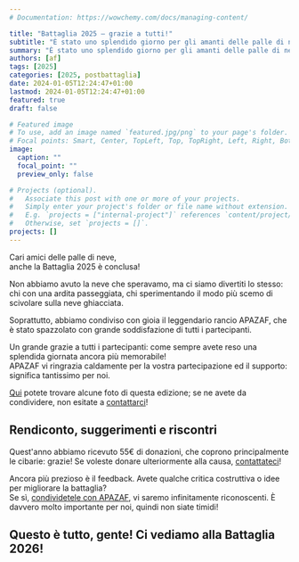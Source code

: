 ```yaml
---
# Documentation: https://wowchemy.com/docs/managing-content/

title: "Battaglia 2025 — grazie a tutti!"
subtitle: "È stato uno splendido giorno per gli amanti delle palle di neve, come sempre!"
summary: "È stato uno splendido giorno per gli amanti delle palle di neve, come sempre!"
authors: [af]
tags: [2025]
categories: [2025, postbattaglia]
date: 2024-01-05T12:24:47+01:00
lastmod: 2024-01-05T12:24:47+01:00
featured: true
draft: false

# Featured image
# To use, add an image named `featured.jpg/png` to your page's folder.
# Focal points: Smart, Center, TopLeft, Top, TopRight, Left, Right, BottomLeft, Bottom, BottomRight.
image:
  caption: ""
  focal_point: ""
  preview_only: false

# Projects (optional).
#   Associate this post with one or more of your projects.
#   Simply enter your project's folder or file name without extension.
#   E.g. `projects = ["internal-project"]` references `content/project/deep-learning/index.md`.
#   Otherwise, set `projects = []`.
projects: []
---
```


Cari amici delle palle di neve,  
anche la Battaglia 2025 è conclusa!

Non abbiamo avuto la neve che speravamo, ma ci siamo divertiti lo stesso:
chi con una ardita passeggiata, chi sperimentando il modo più scemo di scivolare sulla neve ghiacciata.

Soprattutto, abbiamo condiviso con gioia il leggendario rancio APAZAF, che è stato spazzolato con grande soddisfazione di tutti i partecipanti.

Un grande grazie a tutti i partecipanti: come sempre avete reso una splendida giornata ancora più memorabile!  
APAZAF vi ringrazia caldamente per la vostra partecipazione ed il supporto: significa tantissimo per noi.

[Qui](/it/galleries/2025) potete trovare alcune foto di questa edizione; se ne avete da condividere, non esitate a [contattarci](/it/contact)!

## Rendiconto, suggerimenti e riscontri

Quest'anno abbiamo ricevuto 55€ di donazioni, che coprono principalmente le cibarie: grazie!
Se voleste donare ulteriormente alla causa, [contattateci](/it/contact)!

Ancora più prezioso è il feedback.
Avete qualche critica costruttiva o idee per migliorare la battaglia?  
Se sì, [condividetele con APAZAF](/it/contact), vi saremo infinitamente riconoscenti.
È davvero molto importante per noi, quindi non siate timidi!

## Questo è tutto, gente! Ci vediamo alla Battaglia 2026!
